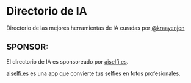 # Directorio de IA

Directorio de las mejores herramientas de IA curadas por [@kraayenjon](https://github.com/kraayenjon)


## SPONSOR:
El directorio de IA es sponsoreado por [aiselfi.es](https://aiselfi.es).

[aiselfi.es](https://aiselfi.es) es una app que convierte tus selfies en fotos profesionales. 

